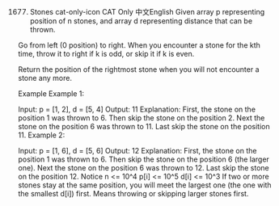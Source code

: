 1677. Stones
cat-only-icon
CAT Only
中文English
Given array p representing position of n stones, and array d representing distance that can be thrown.

Go from left (0 position) to right. When you encounter a stone for the kth time, throw it to right if k is odd, or skip it if k is even.

Return the position of the rightmost stone when you will not encounter a stone any more.

Example
Example 1:

Input: p = [1, 2], d = [5, 4]
Output: 11
Explanation: 
  First, the stone on the position 1 was thrown to 6.
  Then skip the stone on the position 2.
  Next the stone on the position 6 was thrown to 11.
  Last skip the stone on the position 11.
Example 2:

Input: p = [1, 6], d = [5, 6]
Output: 12
Explanation: 
  First, the stone on the position 1 was thrown to 6.
  Then skip the stone on the position 6 (the larger one).
  Next the stone on the position 6 was thrown to 12.
  Last skip the stone on the position 12.
Notice
n <= 10^4
p[i] <= 10^5
d[i] <= 10^3
If two or more stones stay at the same position, you will meet the largest one (the one with the smallest d[i]) first. Means throwing or skipping larger stones first.
